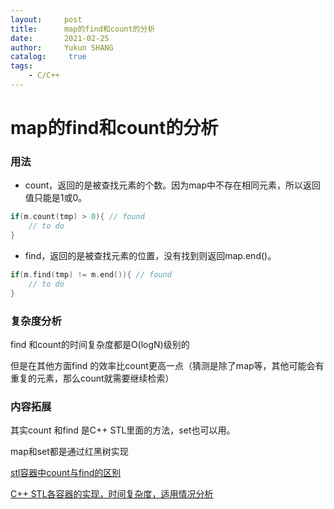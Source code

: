 ```yaml
---
layout:     post
title:      map的find和count的分析
date:       2021-02-25
author:     Yukun SHANG
catalog: 	 true
tags:
    - C/C++
---
```


# map的find和count的分析



### 用法

* count，返回的是被查找元素的个数。因为map中不存在相同元素，所以返回值只能是1或0。

```c++
if(m.count(tmp) > 0){ // found
	// to do 
}
```

* find，返回的是被查找元素的位置，没有找到则返回map.end()。

```c++
if(m.find(tmp) != m.end()){ // found
	// to do 
}
```



### 复杂度分析

find 和count的时间复杂度都是O(logN)级别的

但是在其他方面find 的效率比count更高一点（猜测是除了map等，其他可能会有重复的元素，那么count就需要继续检索）





### 内容拓展

其实count 和find 是C++ STL里面的方法，set也可以用。

map和set都是通过红黑树实现





[stl容器中count与find的区别](https://blog.csdn.net/wxn704414736/article/details/79044099?utm_source=blogxgwz9&utm_medium=distribute.pc_relevant.none-task-blog-baidujs_title-3&spm=1001.2101.3001.4242)

[C++ STL各容器的实现，时间复杂度，适用情况分析](https://www.cnblogs.com/yinbiao/p/11636405.html)



# 